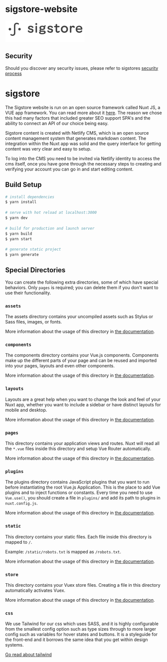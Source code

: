 # sigstore-website

![Sigstore logo][logo]

[logo]: /assets/icons/logo.svg 'Sigstore logo'

## Security

Should you discover any security issues, please refer to sigstores [security
process](https://github.com/sigstore/community/blob/main/SECURITY.md)

# sigstore

The Sigstore website is run on an open source framework called Nuxt JS, a VUE app framework. You can read more about it [here](https://nuxtjs.org/). The reason we chose this had many factors that included greater SEO support SPA's and the ability to connect an API of our choice being easy.

Sigstore content is created with Netlify CMS, which is an open source content management system that generates markdown content. The integration within the Nuxt app was solid and the query interface for getting content was very clear and easy to setup.

To log into the CMS you need to be invited via Netlify identity to access the cms itself, once you have gone through the necessary steps to creating and verifying your account you can go in and start editing content.

## Build Setup

```bash
# install dependencies
$ yarn install

# serve with hot reload at localhost:3000
$ yarn dev

# build for production and launch server
$ yarn build
$ yarn start

# generate static project
$ yarn generate
```

## Special Directories

You can create the following extra directories, some of which have special behaviors. Only `pages` is required; you can delete them if you don't want to use their functionality.

### `assets`

The assets directory contains your uncompiled assets such as Stylus or Sass files, images, or fonts.

More information about the usage of this directory in [the documentation](https://nuxtjs.org/docs/2.x/directory-structure/assets).

### `components`

The components directory contains your Vue.js components. Components make up the different parts of your page and can be reused and imported into your pages, layouts and even other components.

More information about the usage of this directory in [the documentation](https://nuxtjs.org/docs/2.x/directory-structure/components).

### `layouts`

Layouts are a great help when you want to change the look and feel of your Nuxt app, whether you want to include a sidebar or have distinct layouts for mobile and desktop.

More information about the usage of this directory in [the documentation](https://nuxtjs.org/docs/2.x/directory-structure/layouts).

### `pages`

This directory contains your application views and routes. Nuxt will read all the `*.vue` files inside this directory and setup Vue Router automatically.

More information about the usage of this directory in [the documentation](https://nuxtjs.org/docs/2.x/get-started/routing).

### `plugins`

The plugins directory contains JavaScript plugins that you want to run before instantiating the root Vue.js Application. This is the place to add Vue plugins and to inject functions or constants. Every time you need to use `Vue.use()`, you should create a file in `plugins/` and add its path to plugins in `nuxt.config.js`.

More information about the usage of this directory in [the documentation](https://nuxtjs.org/docs/2.x/directory-structure/plugins).

### `static`

This directory contains your static files. Each file inside this directory is mapped to `/`.

Example: `/static/robots.txt` is mapped as `/robots.txt`.

More information about the usage of this directory in [the documentation](https://nuxtjs.org/docs/2.x/directory-structure/static).

### `store`

This directory contains your Vuex store files. Creating a file in this directory automatically activates Vuex.

More information about the usage of this directory in [the documentation](https://nuxtjs.org/docs/2.x/directory-structure/store).

### `css`

We use Tailwind for our css which uses SASS, and it is highly configurable from the smallest config option such as type sizes through to more larger config such as variables for hover states and buttons. It is a styleguide for the front-end and it borrows the same idea that you get within design systems.

[Go read about tailwind](https://tailwindcss.com/)
